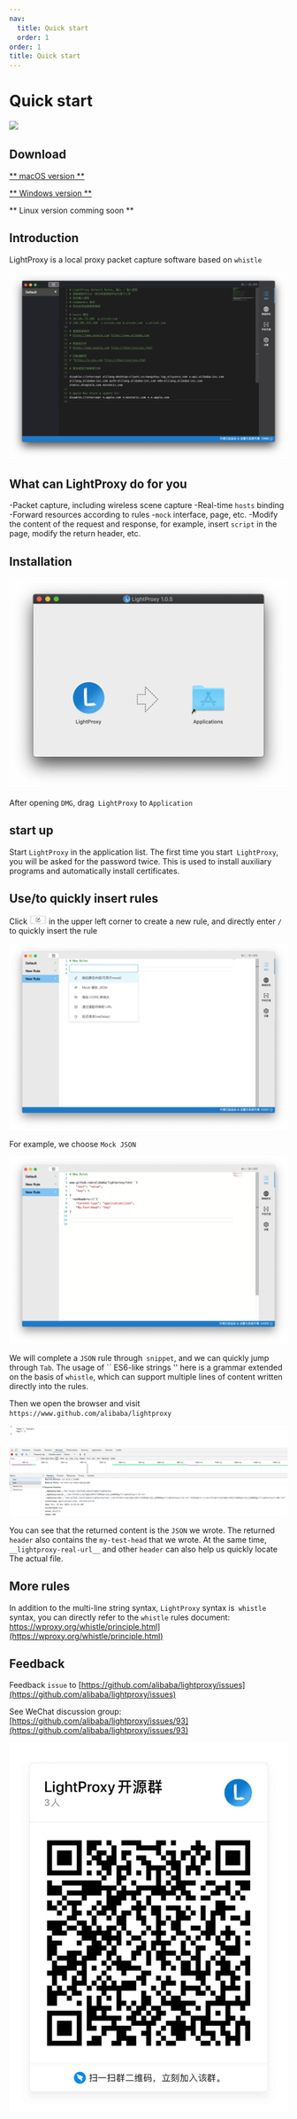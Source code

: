 ```yaml
---
nav:
  title: Quick start
  order: 1
order: 1
title: Quick start
---
```


# Quick start

<img height="150px" src="https://cdn.jsdelivr.net/gh/alibaba/lightproxy@master/vendor/files/icon.png">

## Download


[** macOS version **](https://gw.alipayobjects.com/os/LightProxy/LightProxy.dmg)


[** Windows version **](https://gw.alipayobjects.com/os/LightProxy/LightProxy-Setup.exe)


** Linux version comming soon **


## Introduction

LightProxy is a local proxy packet capture software based on `whistle`

![image.png](../imgs/preview.png)

## What can LightProxy do for you

-Packet capture, including wireless scene capture
-Real-time `hosts` binding
-Forward resources according to rules
-`mock` interface, page, etc.
-Modify the content of the request and response, for example, insert `script` in the page, modify the return header, etc.

## Installation


![image.png](../imgs/install.png)

After opening `DMG`, drag` LightProxy` to `Application`

## start up

Start `LightProxy` in the application list. The first time you start` LightProxy`, you will be asked for the password twice. This is used to install auxiliary programs and automatically install certificates.

## Use/to quickly insert rules

Click <img src="../imgs/add-btn.png" height="16px"/> in the upper left corner to create a new rule, and directly enter `/` to quickly insert the rule


![image.png](../imgs/quick-rule.png)

For example, we choose `Mock JSON`


![image.png](../imgs/mock-json.png)


We will complete a `JSON` rule through` snippet`, and we can quickly jump through `Tab`. The usage of `` ES6-like strings '' here is a grammar extended on the basis of `whistle`, which can support multiple lines of content written directly into the rules.

Then we open the browser and visit `https://www.github.com/alibaba/lightproxy`

![image.png](../imgs/mock-json-result.png)

You can see that the returned content is the `JSON` we wrote. The returned` header` also contains the `my-test-head` that we wrote. At the same time,` __lightproxy-real-url__` and other `header` can also help us quickly locate The actual file.

## More rules

In addition to the multi-line string syntax, `LightProxy` syntax is` whistle` syntax, you can directly refer to the `whistle` rules document: https://wproxy.org/whistle/principle.html](https://wproxy.org/whistle/principle.html)

## Feedback

Feedback `issue` to [https://github.com/alibaba/lightproxy/issues](https://github.com/alibaba/lightproxy/issues)

See WeChat discussion group: [https://github.com/alibaba/lightproxy/issues/93](https://github.com/alibaba/lightproxy/issues/93)

![image.png](../imgs/group-dingtalk.png)